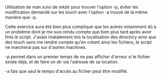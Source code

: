 Utilisation de man suivi de mkdir pour trouver l'option -p, éviter les modification demandé sur les touch avec l'option -a trouvé de la même manière que -p.

Cette exercice aura été bien plus compliqué que les autres notamment dû à un problème dont je me suis rendu compte que bien plus tard après avoir finis le script.
J'avais iniatalement mis la localisation des directory ainsi que des touch sans me rendre compte qu'en créant ainsi les fichiers, le script ne marcherai pas sur d'autres machines.

-p permet dans un premier temps de ne pas afficher d'erreur si le fichier existe déjà, et de faire un dir via l'adresse de sa location.

-a fais que seul le temps d'accés au fichier peut être modifié.
